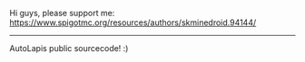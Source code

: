 Hi guys, please support me:
https://www.spigotmc.org/resources/authors/skminedroid.94144/

--------------------------

AutoLapis public sourcecode! :)
